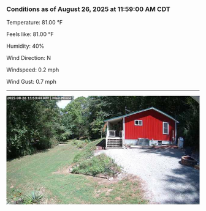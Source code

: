 ### Conditions as of August 26, 2025 at 11:59:00 AM CDT 

Temperature: 81.00 &deg;F

Feels like: 81.00 &deg;F

Humidity: 40%

Wind Direction: N

Windspeed: 0.2 mph

Wind Gust: 0.7 mph

---

<img src="./images/latest.jpeg"/>

